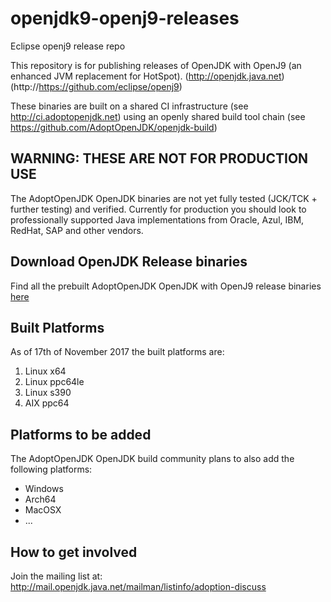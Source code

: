 # openjdk9-openj9-releases
Eclipse openj9 release repo

This repository is for publishing releases of OpenJDK with OpenJ9 (an enhanced JVM replacement for HotSpot).
(http://openjdk.java.net)
(http://https://github.com/eclipse/openj9)

These binaries are built on a shared CI infrastructure (see http://ci.adoptopenjdk.net) using an openly shared build tool chain (see https://github.com/AdoptOpenJDK/openjdk-build)

## WARNING: THESE ARE NOT FOR PRODUCTION USE

The AdoptOpenJDK OpenJDK binaries are not yet fully tested (JCK/TCK + further testing) and verified. Currently for production you should look to professionally supported Java implementations from Oracle, Azul, IBM, RedHat, SAP and other vendors.

## Download OpenJDK Release binaries

Find all the prebuilt AdoptOpenJDK OpenJDK with OpenJ9 release binaries [here](https://adoptopenjdk.net/archive.html?variant=openjdk9-openj9)

## Built Platforms

As of 17th of November 2017 the built platforms are:

1. Linux x64
1. Linux ppc64le
1. Linux s390
1. AIX ppc64


## Platforms to be added

The AdoptOpenJDK OpenJDK build community plans to also add the following platforms:

* Windows
* Arch64
* MacOSX
* ...

## How to get involved

Join the mailing list at: http://mail.openjdk.java.net/mailman/listinfo/adoption-discuss

